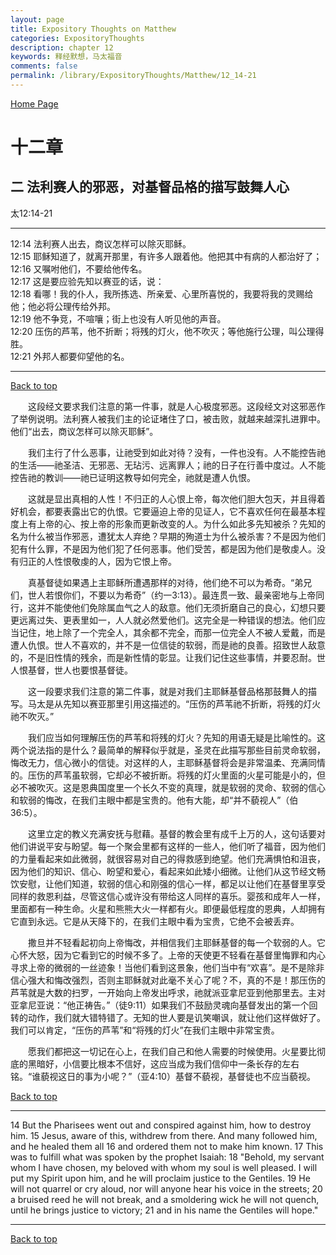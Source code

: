 ```yaml
---
layout: page
title: Expository Thoughts on Matthew
categories: ExpositoryThoughts
description: chapter 12
keywords: 释经默想，马太福音
comments: false
permalink: /library/ExpositoryThoughts/Matthew/12_14-21
---
```

[ Home Page ]({{site.baseurl}}/index) <br>

<a name="0"></a>
# 十二章 

## 二 法利赛人的邪恶，对基督品格的描写鼓舞人心

太12:14-21

***

12:14 法利赛人出去，商议怎样可以除灭耶稣。<br>
12:15 耶稣知道了，就离开那里，有许多人跟着他。他把其中有病的人都治好了；<br>
12:16 又嘱咐他们，不要给他传名。<br>
12:17 这是要应验先知以赛亚的话，说：<br>
12:18 看哪！我的仆人，我所拣选、所亲爱、心里所喜悦的，我要将我的灵赐给他；他必将公理传给外邦。<br>
12:19 他不争竞，不喧嚷；街上也没有人听见他的声音。<br>
12:20 压伤的芦苇，他不折断；将残的灯火，他不吹灭；等他施行公理，叫公理得胜。<br>
12:21 外邦人都要仰望他的名。<br>

***

[Back to top](#0)

&emsp;&emsp;这段经文要求我们注意的第一件事，就是人心极度邪恶。这段经文对这邪恶作了举例说明。法利赛人被我们主的论证堵住了口，被击败，就越来越深扎进罪中。他们“出去，商议怎样可以除灭耶稣”。

&emsp;&emsp;我们主行了什么恶事，让祂受到如此对待？没有，一件也没有。人不能控告祂的生活——祂圣洁、无邪恶、无玷污、远离罪人；祂的日子在行善中度过。人不能控告祂的教训——祂已证明这教导如何完全，祂就是遭人仇恨。

&emsp;&emsp;这就是显出真相的人性！不归正的人心恨上帝，每次他们胆大包天，并且得着好机会，都要表露出它的仇恨。它要逼迫上帝的见证人，它不喜欢任何在最基本程度上有上帝的心、按上帝的形象而更新改变的人。为什么如此多先知被杀？先知的名为什么被当作邪恶，遭犹太人弃绝？早期的殉道士为什么被杀害？不是因为他们犯有什么罪，不是因为他们犯了任何恶事。他们受苦，都是因为他们是敬虔人。没有归正的人性恨敬虔的人，因为它恨上帝。

&emsp;&emsp;真基督徒如果遇上主耶稣所遭遇那样的对待，他们绝不可以为希奇。“弟兄们，世人若恨你们，不要以为希奇”（约一3:13）。最连贯一致、最亲密地与上帝同行，这并不能使他们免除属血气之人的敌意。他们无须折磨自己的良心，幻想只要更远离过失、更表里如一，人人就必然爱他们。这完全是一种错误的想法。他们应当记住，地上除了一个完全人，其余都不完全，而那一位完全人不被人爱戴，而是遭人仇恨。世人不喜欢的，并不是一位信徒的软弱，而是祂的良善。招致世人敌意的，不是旧性情的残余，而是新性情的彰显。让我们记住这些事情，并要忍耐。世人恨基督，世人也要恨基督徒。

&emsp;&emsp;这一段要求我们注意的第二件事，就是对我们主耶稣基督品格那鼓舞人的描写。马太是从先知以赛亚那里引用这描述的。“压伤的芦苇祂不折断，将残的灯火祂不吹灭。”

&emsp;&emsp;我们应当如何理解压伤的芦苇和将残的灯火？先知的用语无疑是比喻性的。这两个说法指的是什么？最简单的解释似乎就是，圣灵在此描写那些目前灵命软弱，悔改无力，信心微小的信徒。对这样的人，主耶稣基督将会是非常温柔、充满同情的。压伤的芦苇虽软弱，它却必不被折断。将残的灯火里面的火星可能是小的，但必不被吹灭。这是恩典国度里一个长久不变的真理，就是软弱的灵命、软弱的信心和软弱的悔改，在我们主眼中都是宝贵的。他有大能，却“并不藐视人”（伯36:5）。

&emsp;&emsp;这里立定的教义充满安抚与慰藉。基督的教会里有成千上万的人，这句话要对他们讲说平安与盼望。每一个聚会里都有这样的一些人，他们听了福音，因为他们的力量看起来如此微弱，就很容易对自己的得救感到绝望。他们充满惧怕和沮丧，因为他们的知识、信心、盼望和爱心，看起来如此矮小细微。让他们从这节经文畅饮安慰，让他们知道，软弱的信心和刚强的信心一样，都足以让他们在基督里享受同样的救恩利益，尽管这信心或许没有带给这人同样的喜乐。婴孩和成年人一样，里面都有一种生命。火星和熊熊大火一样都有火。即便最低程度的恩典，人却拥有它直到永远。它是从天降下的，在我们主眼中看为宝贵，它绝不会被丢弃。

&emsp;&emsp;撒旦并不轻看起初向上帝悔改，并相信我们主耶稣基督的每一个软弱的人。它心怀大怒，因为它看到它的时候不多了。上帝的天使更不轻看在基督里悔罪和内心寻求上帝的微弱的一丝迹象！当他们看到这景象，他们当中有“欢喜”。是不是除非信心强大和悔改强烈，否则主耶稣就对此毫不关心了呢？不，真的不是！那压伤的芦苇就是大数的扫罗，一开始向上帝发出呼求，祂就派亚拿尼亚到他那里去。主对亚拿尼亚说：“他正祷告。”（徒9:11）如果我们不鼓励灵魂向基督发出的第一个回转的动作，我们就大错特错了。无知的世人要是讥笑嘲讽，就让他们这样做好了。我们可以肯定，“压伤的芦苇”和“将残的灯火”在我们主眼中非常宝贵。

&emsp;&emsp;愿我们都把这一切记在心上，在我们自己和他人需要的时候使用。火星要比彻底的黑暗好，小信要比根本不信好，这应当成为我们信仰中一条长存的左右铭。“谁藐视这日的事为小呢？”（亚4:10）基督不藐视，基督徒也不应当藐视。

[Back to top](#0)

***

14 But the Pharisees went out and conspired against him, how to destroy him. 15 Jesus, aware of this, withdrew from there. And many followed him, and he healed them all 16 and ordered them not to make him known. 17 This was to fulfill what was spoken by the prophet Isaiah: 18 "Behold, my servant whom I have chosen, my beloved with whom my soul is well pleased. I will put my Spirit upon him, and he will proclaim justice to the Gentiles. 19 He will not quarrel or cry aloud, nor will anyone hear his voice in the streets; 20 a bruised reed he will not break, and a smoldering wick he will not quench, until he brings justice to victory; 21 and in his name the Gentiles will hope."

***

[Back to top](#0)
